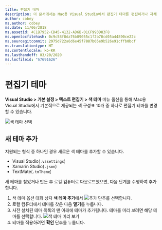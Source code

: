 ```yaml
---
title: 편집기 테마
description: 이 문서에서는 Mac용 Visual Studio에서 편집기 테마를 편집하거나 자체 테마를 추가하는 방법에 대해 설명합니다.
author: cobey
ms.author: cobey
ms.date: 11/06/2018
ms.assetid: 4C1B7952-CD45-4132-AD6B-01CF993D83F8
ms.openlocfilehash: 0c9c58f8da76b09055c1f2b70cd05a44890ce22c
ms.sourcegitcommit: 2975d722a6d6e45f7887b05e9b526e91cffb0bcf
ms.translationtype: HT
ms.contentlocale: ko-KR
ms.lasthandoff: 03/20/2020
ms.locfileid: "67691626"
---
```

# <a name="editor-themes"></a>편집기 테마

**Visual Studio > 기본 설정 > 텍스트 편집기 > 색 테마** 메뉴 옵션을 통해 Mac용 Visual Studio에서 기본적으로 제공되는 색 구성표 10개 중 하나로 편집기 테마를 변경할 수 있습니다.

![색 테마 선택](media/source-editor-image17.png)

## <a name="adding-new-themes"></a>새 테마 추가

지원되는 형식 중 하나인 경우 새로운 색 테마를 추가할 수 있습니다.

* Visual Studio(`.vssettings`)
* Xamarin Studio(`.json`)
* TextMate(`.tmTheme`)

새 테마를 찾았거나 만든 후 로컬 컴퓨터로 다운로드했으면, 다음 단계를 수행하여 추가합니다.

1. 색 테마 옵션 대화 상자 **색 테마 추가**에서 ![추가](media/source-editor-image20.png) 단추를 선택합니다.
2. 로컬 컴퓨터에서 테마를 찾은 다음 **열기**를 누릅니다.
3. 사전 설치된 테마 목록의 맨 아래에 테마가 추가됩니다. 테마를 미리 보려면 해당 테마를 선택합니다. ![색 테마 미리 보기](media/source-editor-image21.png)
4. 테마를 적용하려면 **확인** 단추를 누릅니다.
